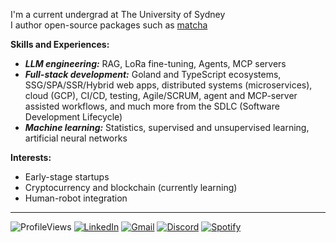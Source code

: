 I'm a current undergrad at The University of Sydney \
I author open-source packages such as [matcha](https://matcha.abydyl.net)

**Skills and Experiences:**
- **_LLM engineering:_** RAG, LoRa fine-tuning, Agents, MCP servers
- **_Full-stack development:_** Goland and TypeScript ecosystems, SSG/SPA/SSR/Hybrid web apps, distributed systems (microservices), cloud (GCP), CI/CD, testing, Agile/SCRUM, agent and MCP-server assisted workflows, and much more from the SDLC (Software Development Lifecycle)
- **_Machine learning:_** Statistics, supervised and unsupervised learning, artificial neural networks

**Interests:**
- Early-stage startups
- Cryptocurrency and blockchain (currently learning)
- Human-robot integration

---

![ProfileViews](https://komarev.com/ghpvc/?username=abyanmajid&label=views&color=blueviolet) [![LinkedIn](https://img.shields.io/badge/abyanmajid-LinkedIn-blue)](https://www.linkedin.com/in/abyanmajid/) [![Gmail](https://img.shields.io/badge/am@abydyl.net-D14836?style=flat&logo=gmail&logoColor=white)](mailto:abyan@abydyl.net) [![Discord](https://img.shields.io/badge/offensiverealist-%235865F2.svg?style=flat&logo=discord&logoColor=white)](#) [![Spotify](https://img.shields.io/badge/abyan-green.svg?style=flat&logo=spotify&logoColor=black)](https://open.spotify.com/user/31gr2qg4l56w27mefamtqnataede?si=929f4731289e4da8)
